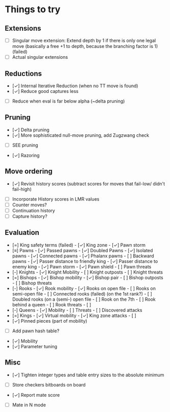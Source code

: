 # Things to try

## Extensions
- [ ] Singular move extension: Extend depth by 1 if there is only one legal move
      (basically a free +1 to depth, because the branching factor is 1) (failed)
- [ ] Actual singular extensions

## Reductions
- [✓] Internal Iterative Reduction (when no TT move is found)
- [✓] Reduce good captures less
- [ ] Reduce when eval is far below alpha (~delta pruning)

## Pruning
- [✓] Delta pruning
- [✓] More sophisticated null-move pruning, add Zugzwang check
- [ ] SEE pruning
- [✓] Razoring

## Move ordering
- [✓] Revisit history scores (subtract scores for moves that fail-low/ didn't fail-high)
- [ ] Incorporate History scores in LMR values
- [ ] Counter moves?
- [ ] Continuation history
- [ ] Capture history?

## Evaluation
- [=] King safety terms (failed)
      - [✓] King zone
      - [✓] Pawn storm
- [≡] Pawns
      - [✓] Passed pawns
      - [✓] Doubled Pawns
      - [✓] Isolated pawns
      - [✓] Connected pawns
      - [✓] Phalanx pawns
      - [ ] Backward pawns
      - [✓] Passer distance to friendly king
      - [✓] Passer distance to enemy king
      - [✓] Pawn storm
      - [✓] Pawn shield
      - [ ] Pawn threats
- [-] Knights
      - [✓] Knight Mobility
      - [ ] Knight outposts
      - [ ] Knight threats
- [=] Bishops
      - [✓] Bishop mobility
      - [✓] Bishop pair
      - [ ] Bishop outposts
      - [ ] Bishop threats
- [-] Rooks
      - [✓] Rook mobility
      - [✓] Rooks on open file
      - [ ] Rooks on semi-open file
      - [ ] Connected rooks (failed) (on the 1st rank?)
      - [ ] Doubled rooks (on a (semi-) open file
      - [ ] Rook on the 7th
      - [ ] Rook behind a queen
      - [ ] Rook threats
      - [ ] 
- [-] Queens
      - [✓] Mobility
      - [ ] Threats
      - [ ] Discovered attacks
- [=] Kings
      - [✓] Virtual mobility
      - [✓] King zone attacks
      - [ ] 
- [✓] Pinned pieces (part of mobility)
- [ ] Add pawn hash table?
- [✓] Mobility
- [✓] Parameter tuning

## Misc
- [✓] Tighten integer types and table entry sizes to the absolute minimum
- [ ] Store checkers bitboards on board
- [✓] Report mate score
- [ ] Mate in N mode
